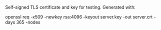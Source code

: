 Self-signed TLS certificate and key for testing. Generated with:

openssl req -x509 -newkey rsa:4096 -keyout server.key -out server.crt -days 365 -nodes
